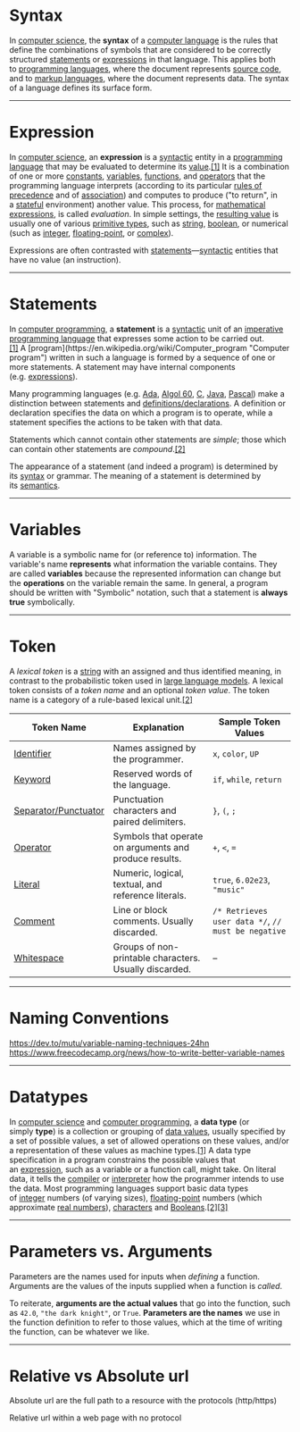 # Syntax

In [computer science](https://en.wikipedia.org/wiki/Computer_science "Computer science"), the **syntax** of a [computer language](https://en.wikipedia.org/wiki/Computer_language "Computer language") is the rules that define the combinations of symbols that are considered to be correctly structured [statements](https://en.wikipedia.org/wiki/Statement_\(computer_science\) "Statement (computer science)") or [expressions](https://en.wikipedia.org/wiki/Expression_\(computer_science\) "Expression (computer science)") in that language. This applies both to [programming languages](https://en.wikipedia.org/wiki/Programming_language "Programming language"), where the document represents [source code](https://en.wikipedia.org/wiki/Source_code "Source code"), and to [markup languages](https://en.wikipedia.org/wiki/Markup_language "Markup language"), where the document represents data. The syntax of a language defines its surface form.

--- 

# Expression

In [computer science](https://en.wikipedia.org/wiki/Computer_science "Computer science"), an **expression** is a [syntactic](https://en.wikipedia.org/wiki/Syntax_\(programming_languages\) "Syntax (programming languages)") entity in a [programming language](https://en.wikipedia.org/wiki/Programming_language "Programming language") that may be evaluated to determine its [value](https://en.wikipedia.org/wiki/Value_\(computer_science\) "Value (computer science)").[[1]](https://en.wikipedia.org/wiki/Expression_\(computer_science\)#cite_note-1) It is a combination of one or more [constants](https://en.wikipedia.org/wiki/Constant_\(programming\) "Constant (programming)"), [variables](https://en.wikipedia.org/wiki/Variable_\(programming\) "Variable (programming)"), [functions](https://en.wikipedia.org/wiki/Function_\(programming\) "Function (programming)"), and [operators](https://en.wikipedia.org/wiki/Operator_\(programming\) "Operator (programming)") that the programming language interprets (according to its particular [rules of precedence](https://en.wikipedia.org/wiki/Order_of_operations "Order of operations") and of [association](https://en.wikipedia.org/wiki/Associative_property "Associative property")) and computes to produce ("to return", in a [stateful](https://en.wikipedia.org/wiki/State_\(computer_science\) "State (computer science)") environment) another value. This process, for [mathematical expressions](https://en.wikipedia.org/wiki/Mathematical_expression "Mathematical expression"), is called _evaluation_. In simple settings, the [resulting value](https://en.wikipedia.org/wiki/Return_type "Return type") is usually one of various [primitive types](https://en.wikipedia.org/wiki/Primitive_data_type "Primitive data type"), such as [string](https://en.wikipedia.org/wiki/String_\(computer_science\) "String (computer science)"), [boolean](https://en.wikipedia.org/wiki/Boolean_expression "Boolean expression"), or numerical (such as [integer](https://en.wikipedia.org/wiki/Integer_\(computer_science\) "Integer (computer science)"), [floating-point](https://en.wikipedia.org/wiki/Floating-point_number "Floating-point number"), or [complex](https://en.wikipedia.org/wiki/Complex_data_type "Complex data type")).

Expressions are often contrasted with [statements](https://en.wikipedia.org/wiki/Statement_\(computer_science\) "Statement (computer science)")—[syntactic](https://en.wikipedia.org/wiki/Syntactic "Syntactic") entities that have no value (an instruction).

---

# Statements

In [computer programming](https://en.wikipedia.org/wiki/Computer_programming "Computer programming"), a **statement** is a [syntactic](https://en.wikipedia.org/wiki/Syntax_\(programming_languages\) "Syntax (programming languages)") unit of an [imperative programming language](https://en.wikipedia.org/wiki/Imperative_programming "Imperative programming") that expresses some action to be carried out.[[1]](https://en.wikipedia.org/wiki/Statement_\(computer_science\)#cite_note-1) A [program](https://en.wikipedia.org/wiki/Computer_program "Computer program") written in such a language is formed by a sequence of one or more statements. A statement may have internal components (e.g. [expressions](https://en.wikipedia.org/wiki/Expression_\(computer_science\) "Expression (computer science)")).

Many programming languages (e.g. [Ada](https://en.wikipedia.org/wiki/Ada_\(programming_language\) "Ada (programming language)"), [Algol 60](https://en.wikipedia.org/wiki/Algol_60 "Algol 60"), [C](https://en.wikipedia.org/wiki/C_\(programming_language\) "C (programming language)"), [Java](https://en.wikipedia.org/wiki/Java_\(programming_language\) "Java (programming language)"), [Pascal](https://en.wikipedia.org/wiki/Pascal_\(programming_language\) "Pascal (programming language)")) make a distinction between statements and [definitions/declarations](https://en.wikipedia.org/wiki/Declaration_\(computer_programming\) "Declaration (computer programming)"). A definition or declaration specifies the data on which a program is to operate, while a statement specifies the actions to be taken with that data.

Statements which cannot contain other statements are _simple_; those which can contain other statements are _compound_.[[2]](https://en.wikipedia.org/wiki/Statement_\(computer_science\)#cite_note-ALGOL60-2)

The appearance of a statement (and indeed a program) is determined by its [syntax](https://en.wikipedia.org/wiki/Syntax_\(programming_languages\) "Syntax (programming languages)") or grammar. The meaning of a statement is determined by its [semantics](https://en.wikipedia.org/wiki/Semantics_\(computer_science\) "Semantics (computer science)").

---

# Variables

A variable is a symbolic name for (or reference to) information. The variable's name **represents** what information the variable contains. They are called **variables** because the represented information can change but the **operations** on the variable remain the same. In general, a program should be written with "Symbolic" notation, such that a statement is **always true** symbolically.

--- 

# Token

A _lexical token_ is a [string](https://en.wikipedia.org/wiki/String_\(computer_science\) "String (computer science)") with an assigned and thus identified meaning, in contrast to the probabilistic token used in [large language models](https://en.wikipedia.org/wiki/Large_language_model "Large language model"). A lexical token consists of a _token name_ and an optional _token value_. The token name is a category of a rule-based lexical unit.[[2]](https://en.wikipedia.org/wiki/Lexical_analysis#cite_note-auto-2)

| Token Name | Explanation | Sample Token Values |
|------------|------------|---------------------|
| [Identifier](https://en.wikipedia.org/wiki/Identifier_\(computer_languages\) "Identifier (computer languages)") | Names assigned by the programmer. | `x`, `color`, `UP` |
| [Keyword](https://en.wikipedia.org/wiki/Reserved_word "Reserved word") | Reserved words of the language. | `if`, `while`, `return` |
| [Separator/Punctuator](https://en.wikipedia.org/wiki/Delimiter "Delimiter") | Punctuation characters and paired delimiters. | `}`, `(`, `;` |
| [Operator](https://en.wikipedia.org/wiki/Operator_\(computer_programming\) "Operator (computer programming)") | Symbols that operate on arguments and produce results. | `+`, `<`, `=` |
| [Literal](https://en.wikipedia.org/wiki/Literal_\(computer_programming\) "Literal (computer programming)") | Numeric, logical, textual, and reference literals. | `true`, `6.02e23`, `"music"` |
| [Comment](https://en.wikipedia.org/wiki/Comment_\(computer_programming\) "Comment (computer programming)") | Line or block comments. Usually discarded. | `/* Retrieves user data */`, `// must be negative` |
| [Whitespace](https://en.wikipedia.org/wiki/Whitespace_character "Whitespace character") | Groups of non-printable characters. Usually discarded. | – |

---

# Naming Conventions

https://dev.to/mutu/variable-naming-techniques-24hn
https://www.freecodecamp.org/news/how-to-write-better-variable-names

---

# Datatypes

In [computer science](https://en.wikipedia.org/wiki/Computer_science "Computer science") and [computer programming](https://en.wikipedia.org/wiki/Computer_programming "Computer programming"), a **data type** (or simply **type**) is a collection or grouping of [data values](https://en.wikipedia.org/wiki/Value_\(computer_science\) "Value (computer science)"), usually specified by a set of possible values, a set of allowed operations on these values, and/or a representation of these values as machine types.[[1]](https://en.wikipedia.org/wiki/Data_type#cite_note-FOOTNOTEParnasShoreWeiss1976-1) A data type specification in a program constrains the possible values that an [expression](https://en.wikipedia.org/wiki/Expression_\(computer_science\) "Expression (computer science)"), such as a variable or a function call, might take. On literal data, it tells the [compiler](https://en.wikipedia.org/wiki/Compiler "Compiler") or [interpreter](https://en.wikipedia.org/wiki/Interpreter_\(computing\) "Interpreter (computing)") how the programmer intends to use the data. Most programming languages support basic data types of [integer](https://en.wikipedia.org/wiki/Integer_\(computer_science\) "Integer (computer science)") numbers (of varying sizes), [floating-point](https://en.wikipedia.org/wiki/Floating_point "Floating point") numbers (which approximate [real numbers](https://en.wikipedia.org/wiki/Real_number "Real number")), [characters](https://en.wikipedia.org/wiki/Character_\(computing\) "Character (computing)") and [Booleans](https://en.wikipedia.org/wiki/Boolean_data_type "Boolean data type").[[2]](https://en.wikipedia.org/wiki/Data_type#cite_note-2)[[3]](https://en.wikipedia.org/wiki/Data_type#cite_note-3)

--- 

# Parameters vs. Arguments

Parameters are the names used for inputs when _defining_ a function. Arguments are the values of the inputs supplied when a function is _called_.

To reiterate, **arguments are the actual values** that go into the function, such as `42.0`, `"the dark knight"`, or `True`. **Parameters are the names** we use in the function definition to refer to those values, which at the time of writing the function, can be whatever we like.

---

# Relative vs Absolute url

Absolute url are the full path to a resource with the protocols (http/https)

Relative url within a web page with no protocol